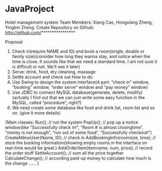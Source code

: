# JavaProject
Hotel management system
Team Members: Xiang Cao, 
              Hongxiang Zheng,
		      Yingbin Zheng.
Create Repository on Github: http://github.com/****************

Proposal
1.	Check in(require NAME and ID) and book a room(single, double or family size)(consider how long they wanna stay, and notice when the time is close. It sounds like that we need a standard time. I am not sure it is difficult or not. We’ll see it later)
2.	Serve: drink, food, dry cleaning, massage
3.	Settle account and check out
How to do:
1.	Use Swing to design the system interface(4 part: “check in” window, “booking” window, “order serve” window and “pay money” window)
2.	Use JDBC to connect MySQL database(generate, delete, modify)(actually I find out that we can just write some easy function in the MySQL, called “procedure”, right?)
3.	We need create some database like food and drink list, room list and so on. (give it more details)

{Main classes:
Run(); // run the system
PopUp(); // pop up a notice window(like “Successfully check in!”, “Room # is almost closingtime”, “money is not enough”, “run out of some food”, “Successfully checkout!”)
CreateANewUser(Name, ID); // check in
AddBookingInfo(roomsize, time); // store the booking information(showing empty rooms in the interface on real-time would be great.)
AddOrderItem(itemname, num, price); // record the order stuff
SettleAccount(); // sum all the price together
CalculateChange(); // according paid-up money to calculate how much is the change
……
               }

